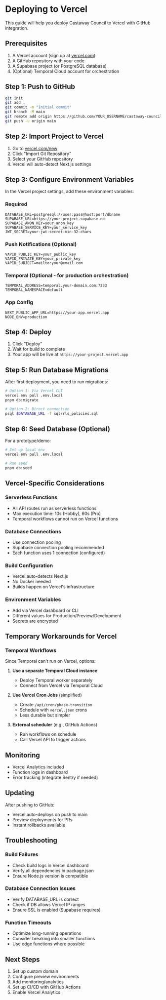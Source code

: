 # Deploying to Vercel

This guide will help you deploy Castaway Council to Vercel with GitHub integration.

## Prerequisites

1. A Vercel account (sign up at [vercel.com](https://vercel.com))
2. A GitHub repository with your code
3. A Supabase project (or PostgreSQL database)
4. (Optional) Temporal Cloud account for orchestration

## Step 1: Push to GitHub

```bash
git init
git add .
git commit -m "Initial commit"
git branch -M main
git remote add origin https://github.com/YOUR_USERNAME/castaway-council.git
git push -u origin main
```

## Step 2: Import Project to Vercel

1. Go to [vercel.com/new](https://vercel.com/new)
2. Click "Import Git Repository"
3. Select your GitHub repository
4. Vercel will auto-detect Next.js settings

## Step 3: Configure Environment Variables

In the Vercel project settings, add these environment variables:

### Required

```
DATABASE_URL=postgresql://user:pass@host:port/dbname
SUPABASE_URL=https://your-project.supabase.co
SUPABASE_ANON_KEY=your_anon_key
SUPABASE_SERVICE_KEY=your_service_key
JWT_SECRET=your-jwt-secret-min-32-chars
```

### Push Notifications (Optional)

```
VAPID_PUBLIC_KEY=your_public_key
VAPID_PRIVATE_KEY=your_private_key
VAPID_SUBJECT=mailto:your@email.com
```

### Temporal (Optional - for production orchestration)

```
TEMPORAL_ADDRESS=temporal.your-domain.com:7233
TEMPORAL_NAMESPACE=default
```

### App Config

```
NEXT_PUBLIC_APP_URL=https://your-app.vercel.app
NODE_ENV=production
```

## Step 4: Deploy

1. Click "Deploy"
2. Wait for build to complete
3. Your app will be live at `https://your-project.vercel.app`

## Step 5: Run Database Migrations

After first deployment, you need to run migrations:

```bash
# Option 1: Via Vercel CLI
vercel env pull .env.local
pnpm db:migrate

# Option 2: Direct connection
psql $DATABASE_URL -f sql/rls_policies.sql
```

## Step 6: Seed Database (Optional)

For a prototype/demo:

```bash
# Set up local env
vercel env pull .env.local

# Run seed
pnpm db:seed
```

## Vercel-Specific Considerations

### Serverless Functions

- All API routes run as serverless functions
- Max execution time: 10s (Hobby), 60s (Pro)
- Temporal workflows cannot run on Vercel functions

### Database Connections

- Use connection pooling
- Supabase connection pooling recommended
- Each function uses 1 connection (configured)

### Build Configuration

- Vercel auto-detects Next.js
- No Docker needed
- Builds happen on Vercel's infrastructure

### Environment Variables

- Add via Vercel dashboard or CLI
- Different values for Production/Preview/Development
- Secrets are encrypted

## Temporary Workarounds for Vercel

### Temporal Workflows

Since Temporal can't run on Vercel, options:

1. **Use a separate Temporal Cloud instance**
   - Deploy Temporal worker separately
   - Connect from Vercel via Temporal Cloud

2. **Use Vercel Cron Jobs** (simplified)
   - Create `/api/cron/phase-transition`
   - Schedule with `vercel.json` crons
   - Less durable but simpler

3. **External scheduler** (e.g., GitHub Actions)
   - Run workflows on schedule
   - Call Vercel API to trigger actions

## Monitoring

- Vercel Analytics included
- Function logs in dashboard
- Error tracking (integrate Sentry if needed)

## Updating

After pushing to GitHub:

- Vercel auto-deploys on push to main
- Preview deployments for PRs
- Instant rollbacks available

## Troubleshooting

### Build Failures

- Check build logs in Vercel dashboard
- Verify all dependencies in package.json
- Ensure Node.js version is compatible

### Database Connection Issues

- Verify DATABASE_URL is correct
- Check if DB allows Vercel IP ranges
- Ensure SSL is enabled (Supabase requires)

### Function Timeouts

- Optimize long-running operations
- Consider breaking into smaller functions
- Use edge functions where possible

## Next Steps

1. Set up custom domain
2. Configure preview environments
3. Add monitoring/analytics
4. Set up CI/CD with GitHub Actions
5. Enable Vercel Analytics
